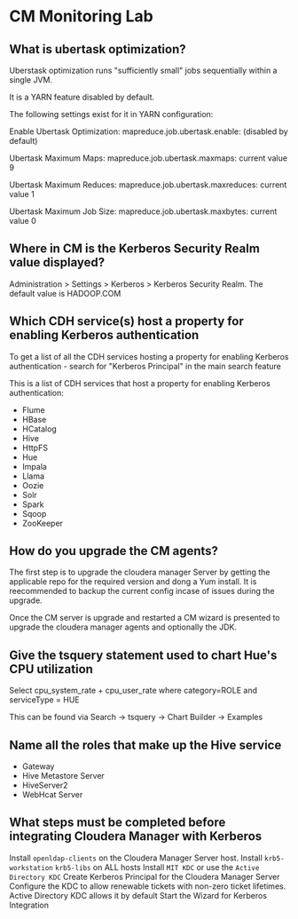 # CM Monitoring Lab


## What is ubertask optimization?
Uberstask optimization runs "sufficiently small" jobs sequentially within a single JVM.

It is a YARN feature disabled by default.

The following settings exist for it in YARN configuration:

Enable Ubertask Optimization:
mapreduce.job.ubertask.enable: (disabled by default)

Ubertask Maximum Maps:
mapreduce.job.ubertask.maxmaps: current value 9

Ubertask Maximum Reduces:
mapreduce.job.ubertask.maxreduces: current value 1

Ubertask Maximum Job Size:
mapreduce.job.ubertask.maxbytes: current value 0


## Where in CM is the Kerberos Security Realm value displayed?
Administration > Settings > Kerberos > Kerberos Security Realm.
The default value is HADOOP.COM


## Which CDH service(s) host a property for enabling Kerberos authentication
To get a list of all the CDH services hosting a property for enabling Kerberos authentication - search for "Kerberos Principal" in the main search feature

This is a list of CDH services that host a property for enabling Kerberos authentication:

- Flume
- HBase
- HCatalog
- Hive
- HttpFS
- Hue
- Impala
- Llama
- Oozie
- Solr
- Spark
- Sqoop
- ZooKeeper


## How do you upgrade the CM agents?
The first step is to upgrade the cloudera manager Server by getting the applicable repo for the required version and dong a Yum install.  It is reecommended to backup the current config incase of issues during the upgrade.

Once the CM server is upgrade and restarted a CM wizard is presented to upgrade the cloudera manager agents and optionally the JDK.


## Give the tsquery statement used to chart Hue's CPU utilization
Select cpu_system_rate + cpu_user_rate where category=ROLE and serviceType = HUE

This can be found via Search -> tsquery -> Chart Builder -> Examples


## Name all the roles that make up the Hive service
- Gateway
- Hive Metastore Server
- HiveServer2
- WebHcat Server


## What steps must be completed before integrating Cloudera Manager with Kerberos
Install `openldap-clients` on the Cloudera Manager Server host. Install `krb5-workstation` `krb5-libs` on ALL hosts
Install `MIT KDC` or use the `Active Directory KDC`
Create Kerberos Principal for the Cloudera Manager Server
Configure the KDC to allow renewable tickets with non-zero ticket lifetimes. Active Directory KDC allows it by default
Start the Wizard for Kerberos Integration
